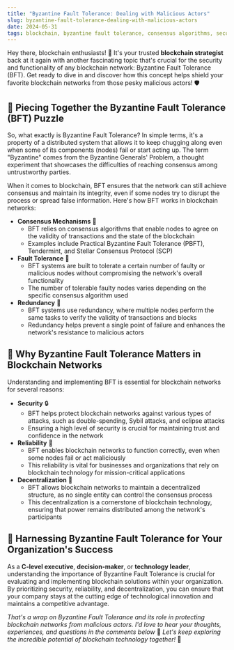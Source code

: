 ```yaml
---
title: "Byzantine Fault Tolerance: Dealing with Malicious Actors"
slug: byzantine-fault-tolerance-dealing-with-malicious-actors
date: 2024-05-31
tags: blockchain, byzantine fault tolerance, consensus algorithms, security, malicious actors
---
```


Hey there, blockchain enthusiasts! 👋 It's your trusted **blockchain strategist** back at it again with another fascinating topic that's crucial for the security and functionality of any blockchain network: Byzantine Fault Tolerance (BFT). Get ready to dive in and discover how this concept helps shield your favorite blockchain networks from those pesky malicious actors! 🛡️

## 🧩 Piecing Together the Byzantine Fault Tolerance (BFT) Puzzle

So, what exactly is Byzantine Fault Tolerance? In simple terms, it's a property of a distributed system that allows it to keep chugging along even when some of its components (nodes) fail or start acting up. The term "Byzantine" comes from the Byzantine Generals' Problem, a thought experiment that showcases the difficulties of reaching consensus among untrustworthy parties.

When it comes to blockchain, BFT ensures that the network can still achieve consensus and maintain its integrity, even if some nodes try to disrupt the process or spread false information. Here's how BFT works in blockchain networks:

- **Consensus Mechanisms** 🤝
  - BFT relies on consensus algorithms that enable nodes to agree on the validity of transactions and the state of the blockchain
  - Examples include Practical Byzantine Fault Tolerance (PBFT), Tendermint, and Stellar Consensus Protocol (SCP)
- **Fault Tolerance** 🔧
  - BFT systems are built to tolerate a certain number of faulty or malicious nodes without compromising the network's overall functionality
  - The number of tolerable faulty nodes varies depending on the specific consensus algorithm used
- **Redundancy** 🔄
  - BFT systems use redundancy, where multiple nodes perform the same tasks to verify the validity of transactions and blocks
  - Redundancy helps prevent a single point of failure and enhances the network's resistance to malicious actors

## 🌟 Why Byzantine Fault Tolerance Matters in Blockchain Networks

Understanding and implementing BFT is essential for blockchain networks for several reasons:

- **Security** 🔒
  - BFT helps protect blockchain networks against various types of attacks, such as double-spending, Sybil attacks, and eclipse attacks
  - Ensuring a high level of security is crucial for maintaining trust and confidence in the network
- **Reliability** 🌉
  - BFT enables blockchain networks to function correctly, even when some nodes fail or act maliciously
  - This reliability is vital for businesses and organizations that rely on blockchain technology for mission-critical applications
- **Decentralization** 🔄
  - BFT allows blockchain networks to maintain a decentralized structure, as no single entity can control the consensus process
  - This decentralization is a cornerstone of blockchain technology, ensuring that power remains distributed among the network's participants

## 🎯 Harnessing Byzantine Fault Tolerance for Your Organization's Success

As a **C-level executive**, **decision-maker**, or **technology leader**, understanding the importance of Byzantine Fault Tolerance is crucial for evaluating and implementing blockchain solutions within your organization. By prioritizing security, reliability, and decentralization, you can ensure that your company stays at the cutting edge of technological innovation and maintains a competitive advantage.

*That's a wrap on Byzantine Fault Tolerance and its role in protecting blockchain networks from malicious actors. I'd love to hear your thoughts, experiences, and questions in the comments below* 📝 *Let's keep exploring the incredible potential of blockchain technology together!* 🚀
